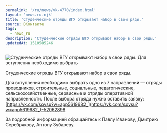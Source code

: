 ```yaml
---
permalink: '/ru/news/vk-4770/index.html'
layout: 'news.ru.njk'
title: 'Студенческие отряды ВГУ открывают набор в свои ряды.'
source: ВКонтакте
tags:
  - news_ru
description: 'Студенческие отряды ВГУ открывают набор в свои ряды.'
updatedAt: 1510585246
---
```

![Студенческие отряды ВГУ открывают набор в свои ряды. Для вступления необходимо выбрать](https://sun9-59.userapi.com/impf/c841125/v841125705/3789a/VYJM6TdmdkI.jpg?size=899x595&quality=96&proxy=1&sign=156f6db891e420da131b8c26e5db9734&c_uniq_tag=IYSfk2dq3479urqNPGteBB15jQn4wu70Oh6kz-amr_M&type=album)

Студенческие отряды ВГУ открывают набор в свои ряды.

Для вступления необходимо выбрать одно из 7 направлений — отряды проводников, строительные, социальные, педагогические, сельскохозяйственные, сервисные и отряды оперативной направленности. После выбора отряда нужно оставить заявку: [https://vk.com/sovsu?w=app5619682_](https://vk.com/sovsu?w=app5619682_)-52062898

За подробной информацией обращайтесь к Павлу Иванову, Дмитрию Серебрякову, Антону Зубареву.
